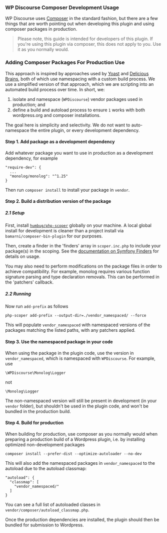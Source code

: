 ### WP Discourse Composer Development Usage

WP Discourse uses [Composer](https://getcomposer.org) in the standard fashion, but there are a few things that are worth pointing out when developing this plugin and using composer packages in production.

> Please note, this guide is intended for developers of this plugin. If you're using this plugin via composer, this does not apply to you. Use it as you normally would.

### Adding Composer Packages For Production Use

This approach is inspired by approaches used by [Yoast](https://developer.yoast.com/blog/safely-using-php-dependencies-in-the-wordpress-ecosystem/) and [Delicious Brains](https://deliciousbrains.com/php-scoper-namespace-composer-depencies/), both of which use namespacing with a custom build process. We use a simplified version of that approach, which we are scripting into an automated build process over time. In short, we:

1. isolate and namespace (``WPDiscourse``) vendor packages used in production; and
2. define a build and autoload process to ensure ``1`` works with both wordpress.org and composer installations.

The goal here is simplicity and selectivity. We do not want to auto-namespace the entire plugin, or every development dependency.

#### Step 1. Add package as a development dependency

Add whatever package you want to use in production as a development dependency, for example

```
"require-dev": {
  ...
  "monolog/monolog": "^1.25"
}
```

Then run ``composer install`` to install your package in ``vendor``.

#### Step 2. Build a distribution version of the package

##### 2.1 Setup

First, install [``humbug/php-scoper``](https://github.com/humbug/php-scoper) globally on your machine. A local global install for development is cleaner than a project install via ``bamarni/composer-bin-plugin`` for our purposes.

Then, create a finder in the 'finders' array in ``scoper.inc.php`` to include your package(s) in the scoping. See the [documentation on Symfony Finders](https://symfony.com/doc/current/components/finder.html) for details on usage.

You may also need to perform modifications on the package files in order to achieve compatibility. For example, monolog requires various function signature parsing and type declaration removals. This can be performed in the 'patchers' callback.

##### 2.2 Running

Now run ``add-prefix`` as follows

```
php-scoper add-prefix --output-dir=./vendor_namespaced/ --force
```

This will populate ``vendor_namespaced`` with namespaced versions of the packages matching the listed paths, with any patchers applied.

#### Step 3. Use the namespaced package in your code

When using the package in the plugin code, use the version in ``vendor_namespaced``, which is namespaced with ``WPDiscourse``. For example, use

```
\WPDiscourse\Monolog\Logger
```
not

```
\Monolog\Logger
```

The non-namespaced version will still be present in development (in your ``vendor`` folder), but shouldn't be used in the plugin code, and won't be bundled in the production build.

#### Step 4. Build for production

When building for production, use composer as you normally would when preparing a production build of a Wordpress plugin, i.e. by installing optimized non-development packages

```
composer install --prefer-dist --optimize-autoloader --no-dev
```

This will also add the namespaced packages in ``vendor_namespaced`` to the autoload due to the autoload classmap:

```
"autoload": {
  "classmap": [
    "vendor_namespaced/"
  ]
}
```
You can see a full list of autoloaded classes in ``vendor/composer/autoload_classmap.php``.

Once the production dependencies are installed, the plugin should then be bundled for submission to Wordpress.




